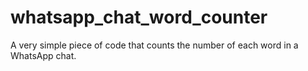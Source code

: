 # whatsapp_chat_word_counter
A very simple piece of code that counts the number of each word in a WhatsApp chat.
